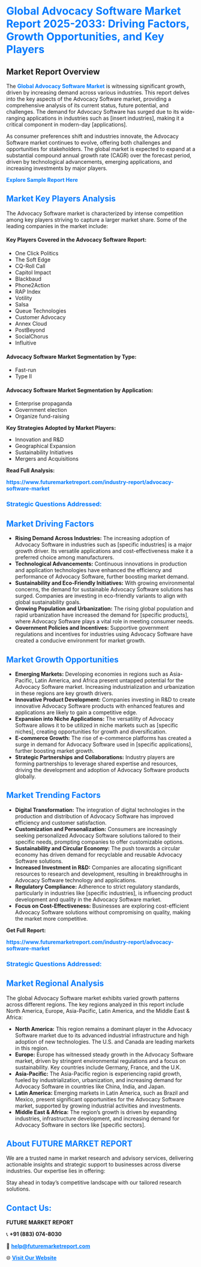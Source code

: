 <h1 style="color: #007BFF;">Global Advocacy Software Market Report 2025-2033: Driving Factors, Growth Opportunities, and Key Players</h1>

<section id="overview">
<h2>Market Report Overview</h2>
<p>The <a href="https://www.futuremarketreport.com/industry-report/advocacy-software-market" style="color: #007BFF; text-decoration: none;"><strong>Global Advocacy Software Market</strong></a> is witnessing significant growth, driven by increasing demand across various industries. This report delves into the key aspects of the Advocacy Software market, providing a comprehensive analysis of its current status, future potential, and challenges. The demand for Advocacy Software has surged due to its wide-ranging applications in industries such as [insert industries], making it a critical component in modern-day [applications].</p>
<p>As consumer preferences shift and industries innovate, the Advocacy Software market continues to evolve, offering both challenges and opportunities for stakeholders. The global market is expected to expand at a substantial compound annual growth rate (CAGR) over the forecast period, driven by technological advancements, emerging applications, and increasing investments by major players.</p>
</section>

<section id="overview">
<p><a href="https://www.futuremarketreport.com/request-sample/reportId=106385" style="color: #007BFF; text-decoration: none;"><strong>Explore Sample Report Here</strong></a></p>
</section>

<section id="key-players">
<h2 style="color: #007BFF;">Market Key Players Analysis</h2>
<p>The Advocacy Software market is characterized by intense competition among key players striving to capture a larger market share. Some of the leading companies in the market include:</p>
<h4>Key Players Covered in the Advocacy Software Report:</h4>
<ul><li>One Click Politics</li><li>The Soft Edge</li><li>CQ-Roll Call</li><li>Capitol Impact</li><li>Blackbaud</li><li>Phone2Action</li><li>RAP Index</li><li>Votility</li><li>Salsa</li><li>Queue Technologies</li><li>Customer Advocacy</li><li>Annex Cloud</li><li>PostBeyond</li><li>SocialChorus</li><li>Influitive</li></ul>
<h4>Advocacy Software Market Segmentation by Type:</h4>
<ul><li>Fast-run</li><li>Type II</li></ul>

<h4>Advocacy Software Market Segmentation by Application:</h4>
<ul><li>Enterprise propaganda</li><li>Government election</li><li>Organize fund-raising</li></ul>
<p><strong>Key Strategies Adopted by Market Players:</strong></p>
<ul>
<li>Innovation and R&D</li>
<li>Geographical Expansion</li>
<li>Sustainability Initiatives</li>
<li>Mergers and Acquisitions</li>
</ul>
</section>

<section>
<p><strong>Read Full Analysis: </strong></p><a href="https://www.futuremarketreport.com/industry-report/advocacy-software-market" style="color: #007BFF; text-decoration: none;"><strong>https://www.futuremarketreport.com/industry-report/advocacy-software-market</strong></a>
<h3 style="color: #007BFF;">Strategic Questions Addressed:</h3>
</section>

<section id="driving-factors">
<h2 style="color: #007BFF;">Market Driving Factors</h2>
<ul>
<li><strong>Rising Demand Across Industries:</strong> The increasing adoption of Advocacy Software in industries such as [specific industries] is a major growth driver. Its versatile applications and cost-effectiveness make it a preferred choice among manufacturers.</li>
<li><strong>Technological Advancements:</strong> Continuous innovations in production and application technologies have enhanced the efficiency and performance of Advocacy Software, further boosting market demand.</li>
<li><strong>Sustainability and Eco-Friendly Initiatives:</strong> With growing environmental concerns, the demand for sustainable Advocacy Software solutions has surged. Companies are investing in eco-friendly variants to align with global sustainability goals.</li>
<li><strong>Growing Population and Urbanization:</strong> The rising global population and rapid urbanization have increased the demand for [specific products], where Advocacy Software plays a vital role in meeting consumer needs.</li>
<li><strong>Government Policies and Incentives:</strong> Supportive government regulations and incentives for industries using Advocacy Software have created a conducive environment for market growth.</li>
</ul>
</section>

<section id="growth-opportunities">
<h2 style="color: #007BFF;">Market Growth Opportunities</h2>
<ul>
<li><strong>Emerging Markets:</strong> Developing economies in regions such as Asia-Pacific, Latin America, and Africa present untapped potential for the Advocacy Software market. Increasing industrialization and urbanization in these regions are key growth drivers.</li>
<li><strong>Innovative Product Development:</strong> Companies investing in R&D to create innovative Advocacy Software products with enhanced features and applications are likely to gain a competitive edge.</li>
<li><strong>Expansion into Niche Applications:</strong> The versatility of Advocacy Software allows it to be utilized in niche markets such as [specific niches], creating opportunities for growth and diversification.</li>
<li><strong>E-commerce Growth:</strong> The rise of e-commerce platforms has created a surge in demand for Advocacy Software used in [specific applications], further boosting market growth.</li>
<li><strong>Strategic Partnerships and Collaborations:</strong> Industry players are forming partnerships to leverage shared expertise and resources, driving the development and adoption of Advocacy Software products globally.</li>
</ul>
</section>

<section id="trending-factors">
<h2 style="color: #007BFF;">Market Trending Factors</h2>
<ul>
<li><strong>Digital Transformation:</strong> The integration of digital technologies in the production and distribution of Advocacy Software has improved efficiency and customer satisfaction.</li>
<li><strong>Customization and Personalization:</strong> Consumers are increasingly seeking personalized Advocacy Software solutions tailored to their specific needs, prompting companies to offer customizable options.</li>
<li><strong>Sustainability and Circular Economy:</strong> The push towards a circular economy has driven demand for recyclable and reusable Advocacy Software solutions.</li>
<li><strong>Increased Investment in R&D:</strong> Companies are allocating significant resources to research and development, resulting in breakthroughs in Advocacy Software technology and applications.</li>
<li><strong>Regulatory Compliance:</strong> Adherence to strict regulatory standards, particularly in industries like [specific industries], is influencing product development and quality in the Advocacy Software market.</li>
<li><strong>Focus on Cost-Effectiveness:</strong> Businesses are exploring cost-efficient Advocacy Software solutions without compromising on quality, making the market more competitive.</li>
</ul>
</section>

<section>
<p><strong>Get Full Report: </strong></p><a href="https://www.futuremarketreport.com/industry-report/advocacy-software-market" style="color: #007BFF; text-decoration: none;"><strong>https://www.futuremarketreport.com/industry-report/advocacy-software-market</strong></a>
<h3 style="color: #007BFF;">Strategic Questions Addressed:</h3>
</section>


<section id="regional-analysis">
<h2 style="color: #007BFF;">Market Regional Analysis</h2>
<p>The global Advocacy Software market exhibits varied growth patterns across different regions. The key regions analyzed in this report include North America, Europe, Asia-Pacific, Latin America, and the Middle East & Africa:</p>
<ul>
<li><strong>North America:</strong> This region remains a dominant player in the Advocacy Software market due to its advanced industrial infrastructure and high adoption of new technologies. The U.S. and Canada are leading markets in this region.</li>
<li><strong>Europe:</strong> Europe has witnessed steady growth in the Advocacy Software market, driven by stringent environmental regulations and a focus on sustainability. Key countries include Germany, France, and the U.K.</li>
<li><strong>Asia-Pacific:</strong> The Asia-Pacific region is experiencing rapid growth, fueled by industrialization, urbanization, and increasing demand for Advocacy Software in countries like China, India, and Japan.</li>
<li><strong>Latin America:</strong> Emerging markets in Latin America, such as Brazil and Mexico, present significant opportunities for the Advocacy Software market, supported by growing industrial activities and investments.</li>
<li><strong>Middle East & Africa:</strong> The region’s growth is driven by expanding industries, infrastructure development, and increasing demand for Advocacy Software in sectors like [specific sectors].</li>
</ul>
</section>

<footer>
<h2 style="color: #007BFF;">About FUTURE MARKET REPORT</h2>
<p>We are a trusted name in market research and advisory services, delivering actionable insights and strategic support to businesses across diverse industries. Our expertise lies in offering:</p>

<p>Stay ahead in today’s competitive landscape with our tailored research solutions.</p>

<h2 style="color: #007BFF;">Contact Us:</h2>
<p><strong>FUTURE MARKET REPORT</strong></p>
<p>📞 <strong>+91 (883) 074-8030</strong></p>
<p>📧 <strong><a href="mailto:help@futuremarketreport.com" style="color: #007BFF;">help@futuremarketreport.com</a></strong></p>
<p>🌐 <strong><a href="https://www.futuremarketreport.com/" style="color: #007BFF;">Visit Our Website</a></strong></p>
</footer>